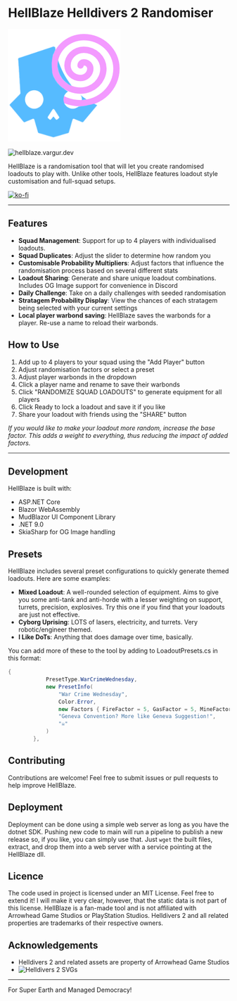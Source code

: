 # HellBlaze Helldivers 2 Randomiser 
![HellBlaze Logo](HellBlaze/wwwroot/images/logo256.png)


![hellblaze.vargur.dev](https://hellblaze.vargur.dev)


HellBlaze is a randomisation tool that will let you create randomised loadouts to play with. Unlike other tools, HellBlaze features loadout style customisation and full-squad setups.

[![ko-fi](https://ko-fi.com/img/githubbutton_sm.svg)](https://ko-fi.com/E1E11EU4JG)


--- 

## Features

- **Squad Management**: Support for up to 4 players with individualised loadouts.
- **Squad Duplicates**: Adjust the slider to determine how random you 
- **Customisable Probability Multipliers**: Adjust factors that influence the randomisation process based on several different stats
- **Loadout Sharing**: Generate and share unique loadout combinations. Includes OG Image support for convenience in Discord
- **Daily Challenge**: Take on a daily challenges with seeded randomisation
- **Stratagem Probability Display**: View the chances of each stratagem being selected with your current settings
- **Local player warbond saving**: HellBlaze saves the warbonds for a player. Re-use a name to reload their warbonds.


## How to Use

1. Add up to 4 players to your squad using the "Add Player" button
2. Adjust randomisation factors or select a preset
3. Adjust player warbonds in the dropdown
4. Click a player name and rename to save their warbonds
5. Click "RANDOMIZE SQUAD LOADOUTS" to generate equipment for all players
6. Click Ready to lock a loadout and save it if you like
7. Share your loadout with friends using the "SHARE" button

*If you would like to make your loadout more random, increase the base factor. This adds a weight to everything, thus reducing the impact of added factors.*


---

## Development

HellBlaze is built with:

- ASP.NET Core
- Blazor WebAssembly
- MudBlazor UI Component Library
- .NET 9.0
- SkiaSharp for OG Image handling

## Presets

HellBlaze includes several preset configurations to quickly generate themed loadouts. Here are some examples:

- **Mixed Loadout**: A well-rounded selection of equipment. Aims to give you some anti-tank and anti-horde with a lesser weighting on support, turrets, precision, explosives. Try this one if you find that your loadouts are just not effective.
- **Cyborg Uprising**: LOTS of lasers, electricity, and turrets. Very robotic/engineer themed.
- **I Like DoTs**: Anything that does damage over time, basically.

You can add more of these to the tool by adding to LoadoutPresets.cs in this format:
```cs
{
            PresetType.WarCrimeWednesday,
            new PresetInfo(
                "War Crime Wednesday",
                Color.Error,
                new Factors { FireFactor = 5, GasFactor = 5, MineFactor = 3, MaxAllowedDupesStratagems = 4 },
                "Geneva Convention? More like Geneva Suggestion!",
                "☠️"
            )
        },
```

## Contributing

Contributions are welcome! Feel free to submit issues or pull requests to help improve HellBlaze.

## Deployment

Deployment can be done using a simple web server as long as you have the dotnet SDK. Pushing new code to main will run a pipeline to publish a new release so, if you like, you can simply use that. Just `wget` the built files, extract, and drop them into a web server with a service pointing at the HellBlaze dll.

## Licence

The code used in project is licensed under an MIT License. Feel free to extend it! I will make it very clear, however, that the static data is not part of this license.
HellBlaze is a fan-made tool and is not affiliated with Arrowhead Game Studios or PlayStation Studios. Helldivers 2 and all related properties are trademarks of their respective owners. 

## Acknowledgements

- Helldivers 2 and related assets are property of Arrowhead Game Studios
- ![Helldivers 2 SVGs](https://github.com/nvigneux/Helldivers-2-Stratagems-icons-svg)

---

For Super Earth and Managed Democracy!
